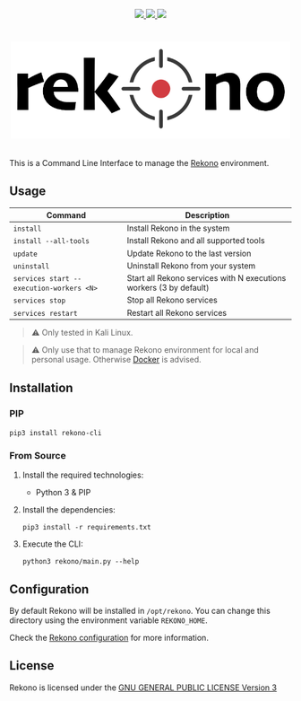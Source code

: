 <p align="center">
  <a href="https://github.com/pablosnt/rekono-cli/actions/workflows/security-sca.yml" alt="SCA">
    <img src="https://github.com/pablosnt/rekono-cli/actions/workflows/security-sca.yml/badge.svg"/>
  </a>
  <a href="https://github.com/pablosnt/rekono-cli/actions/workflows/security-secrets.yml" alt="Secrets scanning">
    <img src="https://github.com/pablosnt/rekono-cli/actions/workflows/security-secrets.yml/badge.svg"/>
  </a>
  <a href="https://github.com/pablosnt/rekono-cli/actions/workflows/code-style.yml" alt="Code style">
    <img src="https://github.com/pablosnt/rekono-cli/actions/workflows/code-style.yml/badge.svg"/>
  </a>
</p>

# <p align="center"><img src="assets/logo-black.png" width="500"/></p>

This is a Command Line Interface to manage the [Rekono](https://github.com/pablosnt/rekono) environment.


## Usage

|Command|Description|
|-------|-----------|
|`install`|Install Rekono in the system|
|`install --all-tools`|Install Rekono and all supported tools|
|`update`|Update Rekono to the last version|
|`uninstall`|Uninstall Rekono from your system|
|`services start --execution-workers <N>`|Start all Rekono services with N executions workers (3 by default)|
|`services stop`|Stop all Rekono services|
|`services restart`|Restart all Rekono services|

> :warning: Only tested in Kali Linux.  

> :warning: Only use that to manage Rekono environment for local and personal usage. Otherwise [Docker](https://github.com/pablosnt/rekono#docker) is advised.  


## Installation

### PIP

```
pip3 install rekono-cli
```

### From Source

1. Install the required technologies:
    - Python 3 & PIP

2. Install the dependencies:

    ```
    pip3 install -r requirements.txt
    ```

3. Execute the CLI:

    ```
    python3 rekono/main.py --help
    ```


## Configuration

By default Rekono will be installed in `/opt/rekono`. You can change this directory using the environment variable `REKONO_HOME`.

Check the [Rekono configuration](https://github.com/pablosnt/rekono) for more information.


## License

Rekono is licensed under the [GNU GENERAL PUBLIC LICENSE Version 3](./LICENSE.md)